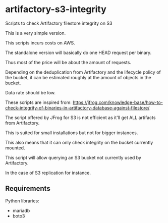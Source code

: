 # artifactory-s3-integrity
Scripts to check Artifactory filestore integrity on S3

This is a very simple version.

This scripts incurs costs on AWS.

The standalone version will basically do one HEAD request per binary.

Thus most of the price will be about the amount of requests.

Depending on the deduplication from Artifactory and the lifecycle policy of the bucket,
it can be estimated roughly at the amount of objects in the bucket.

Data rate should be low.

These scripts are inspired from: https://jfrog.com/knowledge-base/how-to-check-integrity-of-binaries-in-artifactory-database-against-filestore/

The script offered by JFrog for S3 is not efficient as it'll get ALL artifacts from Artifactory.

This is suited for small installations but not for bigger instances.

This also means that it can only check integrity on the bucket currently mounted.

This script will allow querying an S3 bucket not currently used by Artifactory.

In the case of S3 replication for instance.

## Requirements

Python libraries:

* mariadb
* boto3
